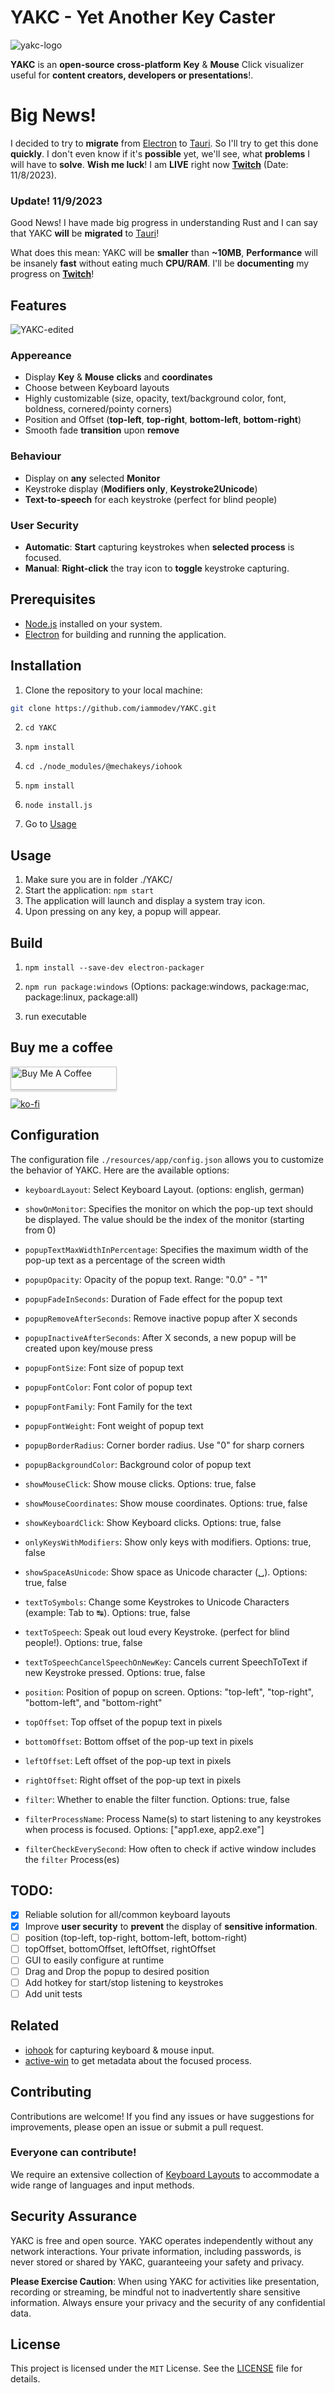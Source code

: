 # YAKC - Yet Another Key Caster

![yakc-logo](https://github.com/iammodev/YAKC/assets/89686923/d776922e-ebb8-42b0-b49f-c516d52957ae)

**YAKC** is an **open-source** **cross-platform** **Key** & **Mouse** Click visualizer useful for **content creators, developers or presentations**!.

# Big News!

I decided to try to **migrate** from [Electron](https://www.electronjs.org/) to [Tauri](https://tauri.app). So I'll try to get this done **quickly**. I don't even know if it's **possible** yet, we'll see, what **problems** I will have to **solve**. **Wish me luck**! I am **LIVE** right now **[Twitch](https://www.twitch.tv/iammodev)** (Date: 11/8/2023).

### Update! 11/9/2023

Good News! I have made big progress in understanding Rust and I can say that YAKC **will** be **migrated** to [Tauri](https://tauri.app)!

What does this mean: YAKC will be **smaller** than **~10MB**, **Performance** will be insanely **fast** without eating much **CPU/RAM**. I'll be **documenting** my progress on **[Twitch](https://www.twitch.tv/iammodev)**!

## Features

![YAKC-edited](https://github.com/iammodev/YAKC/assets/89686923/1b650c0b-bf86-47f6-afad-cfc072eb59c9)

### Appereance

- Display **Key** & **Mouse** **clicks** and **coordinates**
- Choose between Keyboard layouts
- Highly customizable (size, opacity, text/background color, font, boldness, cornered/pointy corners)
- Position and Offset (**top-left**, **top-right**, **bottom-left**, **bottom-right**)
- Smooth fade **transition** upon **remove**

### Behaviour

- Display on **any** selected **Monitor**
- Keystroke display (**Modifiers only**, **Keystroke2Unicode**)
- **Text-to-speech** for each keystroke (perfect for blind people)

### User Security

- **Automatic**: **Start** capturing keystrokes when **selected process** is focused.
- **Manual**: **Right-click** the tray icon to **toggle** keystroke capturing.

## Prerequisites

- [Node.js](https://nodejs.org/) installed on your system.
- [Electron](https://www.electronjs.org/) for building and running the application.

## Installation

1. Clone the repository to your local machine:

```bash
git clone https://github.com/iammodev/YAKC.git
```

2. `cd YAKC`

3. `npm install`

4. `cd ./node_modules/@mechakeys/iohook`

5. `npm install`

6. `node install.js`

7. Go to [Usage](#usage)

## Usage

1. Make sure you are in folder ./YAKC/
2. Start the application: `npm start`
3. The application will launch and display a system tray icon.
4. Upon pressing on any key, a popup will appear.

## Build

1. `npm install --save-dev electron-packager`

2. `npm run package:windows` (Options: package:windows, package:mac, package:linux, package:all)

3. run executable

## Buy me a coffee

<a href="https://www.buymeacoffee.com/iammodev" target="_blank"><img src="https://www.buymeacoffee.com/assets/img/custom_images/orange_img.png" alt="Buy Me A Coffee" style="height: 37px !important;width: 170px !important;box-shadow: 0px 3px 2px 0px rgba(190, 190, 190, 0.5) !important;-webkit-box-shadow: 0px 3px 2px 0px rgba(190, 190, 190, 0.5) !important;" ></a>

[![ko-fi](https://ko-fi.com/img/githubbutton_sm.svg)](https://ko-fi.com/iammodev)

## Configuration

The configuration file `./resources/app/config.json` allows you to customize the behavior of YAKC. Here are the available options:

- `keyboardLayout`: Select Keyboard Layout. (options: english, german)

- `showOnMonitor`: Specifies the monitor on which the pop-up text should be displayed. The value should be the index of the monitor (starting from 0)

- `popupTextMaxWidthInPercentage`: Specifies the maximum width of the pop-up text as a percentage of the screen width

- `popupOpacity`: Opacity of the popup text. Range: "0.0" - "1"

- `popupFadeInSeconds`: Duration of Fade effect for the popup text

- `popupRemoveAfterSeconds`: Remove inactive popup after X seconds

- `popupInactiveAfterSeconds`: After X seconds, a new popup will be created upon key/mouse press

- `popupFontSize`: Font size of popup text

- `popupFontColor`: Font color of popup text

- `popupFontFamily`: Font Family for the text

- `popupFontWeight`: Font weight of popup text

- `popupBorderRadius`: Corner border radius. Use "0" for sharp corners

- `popupBackgroundColor`: Background color of popup text

- `showMouseClick`: Show mouse clicks. Options: true, false

- `showMouseCoordinates`: Show mouse coordinates. Options: true, false

- `showKeyboardClick`: Show Keyboard clicks. Options: true, false

- `onlyKeysWithModifiers`: Show only keys with modifiers. Options: true, false

- `showSpaceAsUnicode`: Show space as Unicode character (␣). Options: true, false

- `textToSymbols`: Change some Keystrokes to Unicode Characters (example: Tab to ↹). Options: true, false

- `textToSpeech`: Speak out loud every Keystroke. (perfect for blind people!). Options: true, false

- `textToSpeechCancelSpeechOnNewKey`: Cancels current SpeechToText if new Keystroke pressed. Options: true, false

- `position`: Position of popup on screen. Options: "top-left", "top-right", "bottom-left", and "bottom-right"

- `topOffset`: Top offset of the popup text in pixels

- `bottomOffset`: Bottom offset of the pop-up text in pixels

- `leftOffset`: Left offset of the pop-up text in pixels

- `rightOffset`: Right offset of the pop-up text in pixels

- `filter`: Whether to enable the filter function. Options: true, false

- `filterProcessName`: Process Name(s) to start listening to any keystrokes when process is focused. Options: ["app1.exe, app2.exe"]

- `filterCheckEverySecond`: How often to check if active window includes the `filter` Process(es)

## TODO:

- [x] Reliable solution for all/common keyboard layouts
- [x] Improve **user security** to **prevent** the display of **sensitive information**.
- [ ] position (top-left, top-right, bottom-left, bottom-right)
- [ ] topOffset, bottomOffset, leftOffset, rightOffset
- [ ] GUI to easily configure at runtime
- [ ] Drag and Drop the popup to desired position
- [ ] Add hotkey for start/stop listening to keystrokes
- [ ] Add unit tests

## Related

- [iohook](https://github.com/mechakeys/iohook) for capturing keyboard & mouse input.
- [active-win](https://github.com/sindresorhus/active-win) to get metadata about the focused process.

## Contributing

Contributions are welcome! If you find any issues or have suggestions for improvements, please open an issue or submit a pull request.

### Everyone can contribute!

We require an extensive collection of [Keyboard Layouts](./src/keyboardLayouts/) to accommodate a wide range of languages and input methods.

## Security Assurance

YAKC is free and open source. YAKC operates independently without any network interactions. Your private information, including passwords, is never stored or shared by YAKC, guaranteeing your safety and privacy.

**Please Exercise Caution**: When using YAKC for activities like presentation, recording or streaming, be mindful not to inadvertently share sensitive information. Always ensure your privacy and the security of any confidential data.

## License

This project is licensed under the `MIT` License. See the [LICENSE](LICENSE) file for details.
